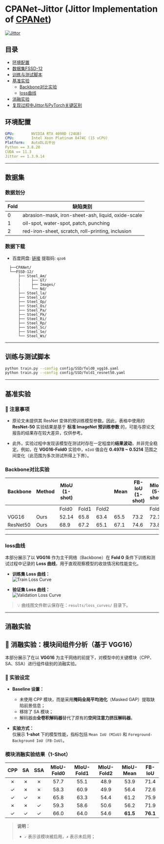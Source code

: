 # CPANet-Jittor (Jittor Implementation of [CPANet](https://ieeexplore.ieee.org/document/10049179))

[![Jittor](https://img.shields.io/badge/Jittor-1.3.9.14-blue)](https://cg.cs.tsinghua.edu.cn/jittor/)

## 目录
- [环境配置](#环境配置)
- [数据集FSSD-12](#数据集FSSD-12)
- [训练与测试脚本](#训练与测试脚本)
- [基准实验](#基准实验)
  - [Backbone对比实验](#backbone对比实验)
  -  [loss曲线](#loss曲线)
- [消融实验](#消融实验)
- [复现过程中Jittor与PyTorch关键区别](#复现过程中jittor与pytorch关键区别)

## 环境配置

```yaml
GPU:        NVIDIA RTX 4090D (24GB)
CPU:        Intel Xeon Platinum 8474C (15 vCPU)
Platform:   AutoDL云平台
Python == 3.8.20
CUDA == 11.3
Jittor == 1.3.9.14
```

---

## 数据集
### 数据划分
| Fold | 缺陷类别 |
|------|----------|
| 0    | abrasion-mask, iron-sheet-ash, liquid, oxide-scale |
| 1    | oil-spot, water-spot, patch, punching |
| 2    | red-iron-sheet, scratch, roll-printing, inclusion |

### 数据下载
- 百度网盘: [链接](https://pan.baidu.com/s/1dEai3yXrFOsuWcQ5mkE7_A?pwd=qzo6) 提取码: `qzo6`
```text
  ├──CPANet/
  └──FSSD-12/
	  ├── Steel_Am/
	  |   	├── GT/
	  |   	├── Images/
	  |   	└── Nd/
	  ├── Steel_la/
	  ├── Steel_Ld/
	  ├── Steel_Op/
	  ├── Steel_Os/
	  ├── Steel_Pa/
	  ├── Steel_Pk/
	  ├── Steel_Ri/
	  ├── Steel_Rp/
	  ├── Steel_Sc/
	  ├── Steel_Se/
	  └── Steel_Ws/
```

---

## 训练与测试脚本
```bash
python train.py --config config/SSD/fold0_vgg16.yaml
python train.py --config config/SSD/fold1_resnet50.yaml
```

---

## 基准实验
### 📌 注意事项

- 原论文未提供其 ResNet 变体的预训练模型参数。因此，表格中使用的 **ResNet-50** 实验结果是基于 **标准 ImageNet 预训练参数** 的，可能与原论文报告的结果存在较大差异，仅供参考。
  
- 此外，实验过程中发现该模型在测试时存在一定程度的**结果波动**，并非完全稳定。例如，在 **VGG16-Fold0** 实验中，`mIoU` 值会在 **0.4978 ~ 0.5214** 范围之间变化（此范围为多次测试所得上下界）。


### Backbone对比实验
| Backbone | Method | MIoU (1-shot) |               |               | Mean  | FB-IoU (1-shot) | MIoU (5-shot) |               |               | Mean  | FB-IoU (5-shot) |
|----------|--------|---------------|---------------|---------------|-------|-----------------|---------------|---------------|---------------|-------|-----------------|
|          |        | Fold0        | Fold1        | Fold2        |       |                   | Fold0        | Fold1        | Fold2        |       |                 |
| VGG16    | Ours   | 52.14          | 65.8          | 63.4          | 65.5  | 73.2            | 72.1          | 70.5          | 69.8          | 70.8  | 78.4            |
| ResNet50 | Ours   | 68.9          | 67.2          | 65.1          | 67.1  | 74.6            | 73.8          | 72.1          | 71.3          | 72.4  | 79.9            |

---
### loss曲线
本部分展示了以 **VGG16** 作为主干网络（Backbone）在 **Fold 0** 条件下训练和测试过程中记录的 **Loss 曲线**，用于直观观察模型的收敛情况和性能变化。

- **训练集 Loss 曲线：**  
  ![Train Loss Curve](./results/loss_curves/vgg16_fold0_train.png)

- **验证集 Loss 曲线：**  
  ![Validation Loss Curve](./results/loss_curves/vgg16_fold0_val.png)

> 💡 曲线图文件默认保存在：`results/loss_curves/` 目录下。
---
## 消融实验
## 🔬 消融实验：模块间组件分析（基于 VGG16）

本部分展示了在以 **VGG16** 为主干网络的前提下，对模型中的关键模块（CPP、SA、SSA）进行组件级别的消融实验。

### 🧪 实验设定

- **Baseline 设置：**  
  - 未使用 CPP 模块，而是采用**掩码全局平均池化**（Masked GAP）提取缺陷前景信息；
  - 移除了 SA 模块；
  - 解码器由**全卷积解码器**替代了原有的**空间注意力挤压解码器**。

- **实验方式：**  
  仅展示 **1-shot** 下的模型性能，指标包括 `Mean IoU (MIoU)` 和 `Foreground-Background IoU (FB-IoU)`。

### 模块消融实验结果（1-Shot）

| CPP | SA  | SSA | MIoU-Fold0 | MIoU-Fold1 | MIoU-Fold2 | MIoU-Mean | FB-IoU |
|:----:|:----:|:----:|:------------:|:------------:|:------------:|:-----------:|:--------:|
| ✗   | ✗   | ✗   | 57.7        | 55.1        | 48.9        | 53.9       | 71.4    |
| ✓    | ✗   | ✗   | 58.3        | 60.9        | 49.9        | 56.4       | 72.6    |
| ✓   | ✓    | ✗   | 65.8        | 63.3        | 54.4        | 61.2       | 75.9    |
| ✗   | ✗  | ✓    | 59.3        | 58.6        | 50.6        | 56.2       | 71.9    |
| ✓   | ✓   | ✓   | 66.0        | 64.0        | 54.6        | **61.5**   | **76.1** |

>  **说明：**
> - `✓` 表示该模块被启用，`✗` 表示未启用；


